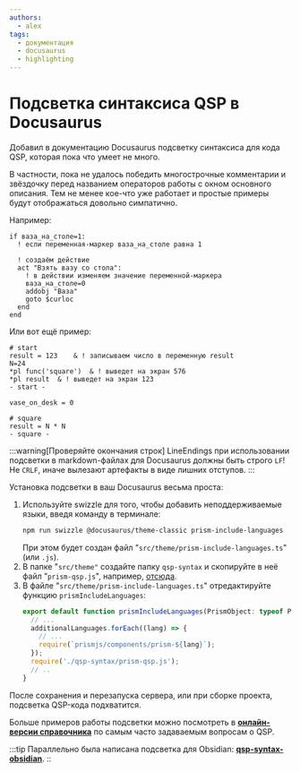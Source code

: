 ```yaml
---
authors:
  - alex
tags:
  - документация
  - docusaurus
  - highlighting
---
```

# Подсветка синтаксиса QSP в Docusaurus

Добавил в документацию Docusaurus подсветку синтаксиса для кода QSP, которая пока что умеет не много.

В частности, пока не удалось победить многострочные комментарии и звёздочку перед названием операторов работы с окном основного описания. Тем не менее кое-что уже работает и простые примеры будут отображаться довольно симпатично.

Например:

```qsp title="Действие по условию"
if ваза_на_столе=1:
  ! если переменная-маркер ваза_на_столе равна 1

  ! создаём действие
  act "Взять вазу со стола":
    ! в действии изменяем значение переменной-маркера
    ваза_на_столе=0
    addobj "Ваза"
    goto $curloc
  end
end
```
Или вот ещё пример:

```qsp title="Код в формате qsps с двумя локациями"
# start
result = 123	& ! записываем число в переменную result
N=24
*pl func('square')	& ! выведет на экран 576
*pl result	& ! выведет на экран 123
- start -

vase_on_desk = 0

# square
result = N * N
- square -
```

:::warning[Проверяйте окончания строк]
LineEndings при использовании подсветки в markdown-файлах для Docusaurus должны быть строго `LF`! Не `CRLF`, иначе вылезают артефакты в виде лишних отступов.
:::

Установка подсветки в ваш Docusaurus весьма проста:
1. Используйте swizzle для того, чтобы добавить неподдерживаемые языки, введя команду в терминале:
	```bash
	npm run swizzle @docusaurus/theme-classic prism-include-languages
	```
	При этом будет создан файл "`src/theme/prism-include-languages.ts`" (или `.js`).
2. В папке "`src/theme"` создайте папку `qsp-syntax` и скопируйте в неё файл "`prism-qsp.js`", например, [отсюда](). <!-- TODO: не забыть добавить ссылку -->
3. В файле "`src/theme/prism-include-languages.ts`" отредактируйте функцию `prismIncludeLanguages`:
	```js
	export default function prismIncludeLanguages(PrismObject: typeof PrismNamespace,): void {
	  // ...
	  additionalLanguages.forEach((lang) => {
	    // ...
	    require(`prismjs/components/prism-${lang}`);
	  });
	  require('./qsp-syntax/prism-qsp.js');
	  // ..
	}
	```

После сохранения и перезапуска сервера, или при сборке проекта, подсветка QSP-кода подхватится.

Больше примеров работы подсветки можно посмотреть в **[онлайн-версии справочника](https://aleksversus.github.io/howdo_faq/)** по самым часто задаваемым вопросам о QSP.

:::tip
Параллельно была написана подсветка для Obsidian: **[qsp-syntax-obsidian](https://github.com/AleksVersus/qsp-syntax-obsidian)**.
::
